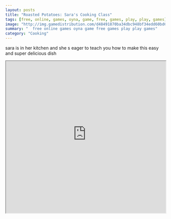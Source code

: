 ```yaml
---
layout: posts
title: "Roasted Potatoes: Sara's Cooking Class"
tags: [free, online, games, oyna, game, free, games, play, play, games]
image: "http://img.gamedistribution.com/d48491870ba34dbc948bf34edd60bd61.jpg"
summary: "  free online games oyna game free games play play games"
category: "Cooking"
---
```


sara is in her kitchen and she s eager to teach you how to make this easy and super delicious dish

<iframe width="100%" height="480px;" src="http://flash.gamedistribution.com?game=d48491870ba34dbc948bf34edd60bd61"></iframe>